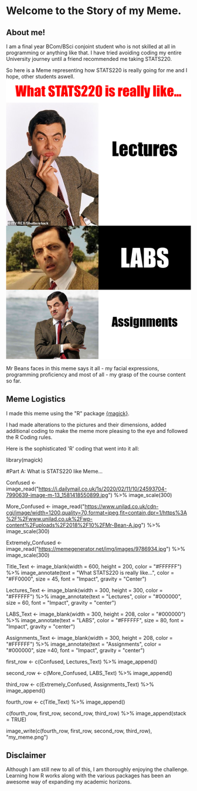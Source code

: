 # Welcome to the Story of my Meme.

## About me!
I am a final year BCom/BSci conjoint student who is not skilled at all in programming or anything like that. I have tried avoiding coding my entire 
University journey until a friend recommended me taking STATS220.

So here is a Meme representing how STATS220 is really going for me and I hope, other students aswell.
![](my_meme.png)

Mr Beans faces in this meme says it all - my facial expressions, programming proficiency and most of all - my grasp of the course content so far.

## Meme Logistics
I made this meme using the "R" package [{magick}](https://cran.r-project.org/web/packages/magick/vignettes/intro.html).

I had made alterations to the pictures and their dimensions, added additional coding to make the meme more pleasing to the eye and followed the R Coding rules.

Here is the sophisticated 'R' coding that went into it all:

library(magick)

#Part A: What is STATS220 like Meme...

Confused <- image_read("https://i.dailymail.co.uk/1s/2020/02/11/10/24593704-7990639-image-m-13_1581418550899.jpg") %>%
  image_scale(300)

More_Confused <- image_read("https://www.unilad.co.uk/cdn-cgi/image/width=1200,quality=70,format=jpeg,fit=contain,dpr=1/https%3A%2F%2Fwww.unilad.co.uk%2Fwp-content%2Fuploads%2F2018%2F10%2FMr-Bean-A.jpg") %>%
  image_scale(300)

Extremely_Confused <- image_read("https://memegenerator.net/img/images/9786934.jpg") %>%
  image_scale(300)

Title_Text <- image_blank(width = 600, 
                             height = 200, 
                             color = "#FFFFFF") %>%
  image_annotate(text = "What STATS220 is really like...",
                 color = "#FF0000",
                 size = 45,
                 font = "Impact",
                 gravity = "Center")

Lectures_Text <- image_blank(width = 300, 
                             height = 300, 
                             color = "#FFFFFF") %>%
  image_annotate(text = "Lectures",
                 color = "#000000",
                 size = 60,
                 font = "Impact",
                 gravity = "center")

LABS_Text <- image_blank(width = 300, 
                         height = 208, 
                         color = "#000000") %>%
  image_annotate(text = "LABS",
                 color = "#FFFFFF",
                 size = 80,
                 font = "Impact",
                 gravity = "center")

Assignments_Text <- image_blank(width = 300, 
                                height = 208, 
                                color = "#FFFFFF") %>%
  image_annotate(text = "Assignments",
                 color = "#000000",
                 size =40,
                 font = "Impact",
                 gravity = "center")

first_row <- c(Confused, Lectures_Text) %>%
  image_append()

second_row <- c(More_Confused, LABS_Text) %>%
  image_append()

third_row <- c(Extremely_Confused, Assignments_Text) %>%
  image_append()

fourth_row <- c(Title_Text) %>%
  image_append()

c(fourth_row, first_row, second_row, third_row) %>%
  image_append(stack = TRUE)

image_write(c(fourth_row, first_row, second_row, third_row), "my_meme.png")

## Disclaimer

Although I am still new to all of this, I am thoroughly enjoying the challenge. Learning how R works along with the various packages has been an awesome way of expanding my academic horizons.
